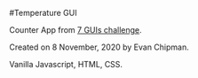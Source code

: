 #Temperature GUI

Counter App from [7 GUIs challenge](https://eugenkiss.github.io/7guis/tasks/).

Created on 8 November, 2020 by Evan Chipman.

Vanilla Javascript, HTML, CSS.